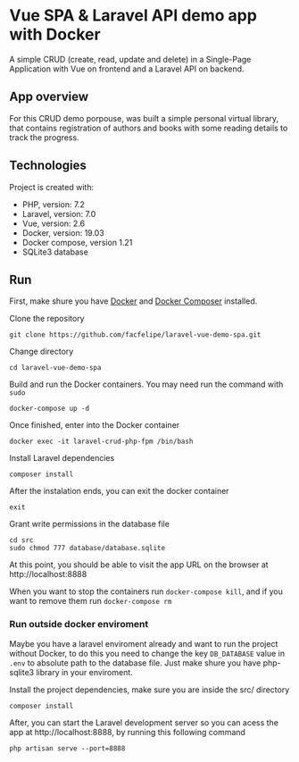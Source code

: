 # Vue SPA & Laravel API demo app with Docker

A simple CRUD (create, read, update and delete) in a Single-Page Application with Vue on frontend and a Laravel API on backend. 

## App overview
For this CRUD demo porpouse, was built a simple personal virtual library, that contains registration of authors and books with some reading details to track the progress.


## Technologies
Project is created with:
* PHP, version: 7.2
* Laravel, version: 7.0
* Vue, version: 2.6
* Docker, version: 19.03
* Docker compose, version 1.21    
* SQLite3 database

## Run

First, make shure you have [Docker](https://docs.docker.com/) and [Docker Composer](https://docs.docker.com/compose/install/) installed.

Clone the repository

    git clone https://github.com/facfelipe/laravel-vue-demo-spa.git

Change directory

    cd laravel-vue-demo-spa

Build and run the Docker containers. You may need run the command with `sudo`

    docker-compose up -d    

Once finished, enter into the Docker container

    docker exec -it laravel-crud-php-fpm /bin/bash

    
Install Laravel dependencies

    composer install


After the instalation ends, you can exit the docker container
    
    exit

Grant write permissions in the database file

    cd src
    sudo chmod 777 database/database.sqlite    

At this point, you should be able to visit the app URL on the browser at http://localhost:8888

When you want to stop the containers run `docker-compose kill`, and if you want to remove them run `docker-compose rm`

### Run outside docker enviroment
    
Maybe you have a laravel enviroment already and want to run the project without Docker, to do this you need to change the key `DB_DATABASE` value in `.env` to absolute path to the database file. Just make shure you have php-sqlite3 library in your enviroment.

Install the project dependencies, make sure you are inside the src/ directory

    
    composer install

After, you can start the Laravel development server so you can acess the app at http://localhost:8888, by running this following command
    
    php artisan serve --port=8888

